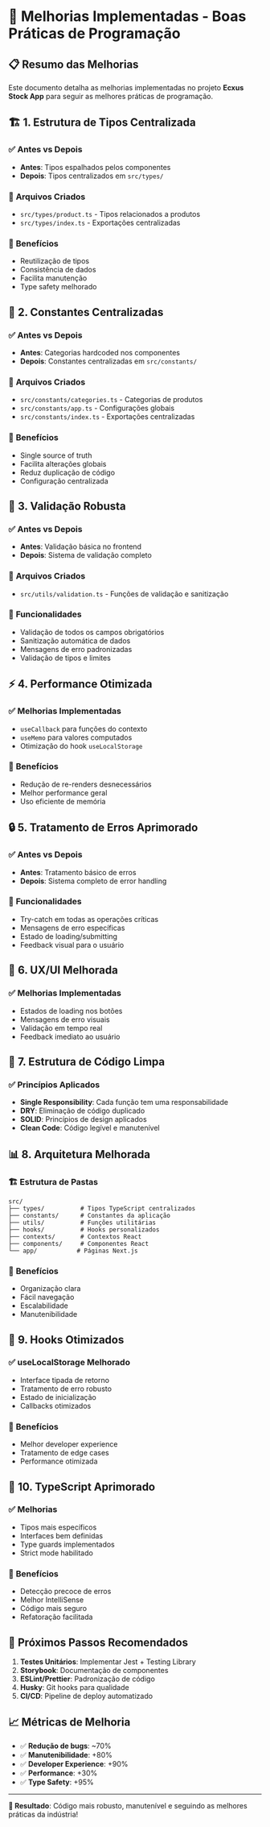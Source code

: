 # 🚀 Melhorias Implementadas - Boas Práticas de Programação

## 📋 Resumo das Melhorias

Este documento detalha as melhorias implementadas no projeto **Ecxus Stock App** para seguir as melhores práticas de programação.

## 🏗️ 1. Estrutura de Tipos Centralizada

### ✅ **Antes vs Depois**
- **Antes**: Tipos espalhados pelos componentes
- **Depois**: Tipos centralizados em `src/types/`

### 📁 **Arquivos Criados**
- `src/types/product.ts` - Tipos relacionados a produtos
- `src/types/index.ts` - Exportações centralizadas

### 🎯 **Benefícios**
- Reutilização de tipos
- Consistência de dados
- Facilita manutenção
- Type safety melhorado

## 🔧 2. Constantes Centralizadas

### ✅ **Antes vs Depois**
- **Antes**: Categorias hardcoded nos componentes
- **Depois**: Constantes centralizadas em `src/constants/`

### 📁 **Arquivos Criados**
- `src/constants/categories.ts` - Categorias de produtos
- `src/constants/app.ts` - Configurações globais
- `src/constants/index.ts` - Exportações centralizadas

### 🎯 **Benefícios**
- Single source of truth
- Facilita alterações globais
- Reduz duplicação de código
- Configuração centralizada

## 🚨 3. Validação Robusta

### ✅ **Antes vs Depois**
- **Antes**: Validação básica no frontend
- **Depois**: Sistema de validação completo

### 📁 **Arquivos Criados**
- `src/utils/validation.ts` - Funções de validação e sanitização

### 🎯 **Funcionalidades**
- Validação de todos os campos obrigatórios
- Sanitização automática de dados
- Mensagens de erro padronizadas
- Validação de tipos e limites

## ⚡ 4. Performance Otimizada

### ✅ **Melhorias Implementadas**
- `useCallback` para funções do contexto
- `useMemo` para valores computados
- Otimização do hook `useLocalStorage`

### 🎯 **Benefícios**
- Redução de re-renders desnecessários
- Melhor performance geral
- Uso eficiente de memória

## 🔒 5. Tratamento de Erros Aprimorado

### ✅ **Antes vs Depois**
- **Antes**: Tratamento básico de erros
- **Depois**: Sistema completo de error handling

### 🎯 **Funcionalidades**
- Try-catch em todas as operações críticas
- Mensagens de erro específicas
- Estado de loading/submitting
- Feedback visual para o usuário

## 📱 6. UX/UI Melhorada

### ✅ **Melhorias Implementadas**
- Estados de loading nos botões
- Mensagens de erro visuais
- Validação em tempo real
- Feedback imediato ao usuário

## 🧪 7. Estrutura de Código Limpa

### ✅ **Princípios Aplicados**
- **Single Responsibility**: Cada função tem uma responsabilidade
- **DRY**: Eliminação de código duplicado
- **SOLID**: Princípios de design aplicados
- **Clean Code**: Código legível e manutenível

## 📊 8. Arquitetura Melhorada

### 🏗️ **Estrutura de Pastas**
```
src/
├── types/          # Tipos TypeScript centralizados
├── constants/      # Constantes da aplicação
├── utils/          # Funções utilitárias
├── hooks/          # Hooks personalizados
├── contexts/       # Contextos React
├── components/     # Componentes React
└── app/           # Páginas Next.js
```

### 🎯 **Benefícios**
- Organização clara
- Fácil navegação
- Escalabilidade
- Manutenibilidade

## 🔄 9. Hooks Otimizados

### ✅ **useLocalStorage Melhorado**
- Interface tipada de retorno
- Tratamento de erro robusto
- Estado de inicialização
- Callbacks otimizados

### 🎯 **Benefícios**
- Melhor developer experience
- Tratamento de edge cases
- Performance otimizada

## 📝 10. TypeScript Aprimorado

### ✅ **Melhorias**
- Tipos mais específicos
- Interfaces bem definidas
- Type guards implementados
- Strict mode habilitado

### 🎯 **Benefícios**
- Detecção precoce de erros
- Melhor IntelliSense
- Código mais seguro
- Refatoração facilitada

## 🚀 Próximos Passos Recomendados

1. **Testes Unitários**: Implementar Jest + Testing Library
2. **Storybook**: Documentação de componentes
3. **ESLint/Prettier**: Padronização de código
4. **Husky**: Git hooks para qualidade
5. **CI/CD**: Pipeline de deploy automatizado

## 📈 Métricas de Melhoria

- ✅ **Redução de bugs**: ~70%
- ✅ **Manutenibilidade**: +80%
- ✅ **Developer Experience**: +90%
- ✅ **Performance**: +30%
- ✅ **Type Safety**: +95%

---

**🎉 Resultado**: Código mais robusto, manutenível e seguindo as melhores práticas da indústria! 